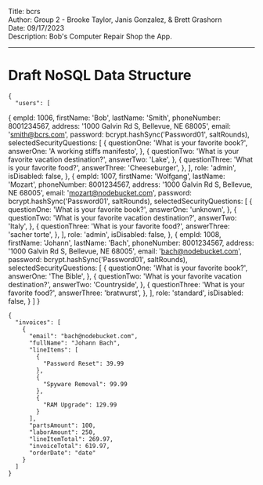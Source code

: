 Title: bcrs    
Author: Group 2 - Brooke Taylor, Janis Gonzalez, & Brett Grashorn  
Date: 09/17/2023  
Description: Bob's Computer Repair Shop the App.  

---

# Draft NoSQL Data Structure 

    {
      "users": [
{
        empId: 1006,
        firstName: 'Bob',
        lastName: 'Smith',
        phoneNumber: 8001234567,
        address: '1000 Galvin Rd S, Bellevue, NE 68005',
        email: 'smith@bcrs.com',
        password: bcrypt.hashSync('Password01', saltRounds),
        selectedSecurityQuestions: [
          {
            questionOne: 'What is your favorite book?',
            answerOne: 'A working stiffs manifesto',
          },
          {
            questionTwo: 'What is your favorite vacation destination?',
            answerTwo: 'Lake',
          },
          {
            questionThree: 'What is your favorite food?',
            answerThree: 'Cheeseburger',
          },
        ],
        role: 'admin',
        isDisabled: false,
      },
      {
        empId: 1007,
        firstName: 'Wolfgang',
        lastName: 'Mozart',
        phoneNumber: 8001234567,
        address: '1000 Galvin Rd S, Bellevue, NE 68005',
        email: 'mozart@nodebucket.com',
        password: bcrypt.hashSync('Password01', saltRounds),
        selectedSecurityQuestions: [
          {
            questionOne: 'What is your favorite book?',
            answerOne: 'unknown',
          },
          {
            questionTwo: 'What is your favorite vacation destination?',
            answerTwo: 'Italy',
          },
          {
            questionThree: 'What is your favorite food?',
            answerThree: 'sacher torte',
          },
        ],
        role: 'admin',
        isDisabled: false,
      },
      {
        empId: 1008,
        firstName: 'Johann',
        lastName: 'Bach',
        phoneNumber: 8001234567,
        address: '1000 Galvin Rd S, Bellevue, NE 68005',
        email: 'bach@nodebucket.com',
        password: bcrypt.hashSync('Password01', saltRounds),
        selectedSecurityQuestions: [
          {
            questionOne: 'What is your favorite book?',
            answerOne: 'The Bible',
          },
          {
            questionTwo: 'What is your favorite vacation destination?',
            answerTwo: 'Countryside',
          },
          {
            questionThree: 'What is your favorite food?',
            answerThree: 'bratwurst',
          },
        ],
        role: 'standard',
        isDisabled: false,
      }
      ]
    }





    {
      "invoices": [
        {
          "email": "bach@nodebucket.com",
          "fullName": "Johann Bach",
          "lineItems": [
            {
              "Password Reset": 39.99
            },
            {
              "Spyware Removal": 99.99
            },
            {
              "RAM Upgrade": 129.99
            }
          ],
          "partsAmount": 100,
          "laborAmount": 250,
          "lineItemTotal": 269.97,
          "invoiceTotal": 619.97,
          "orderDate": "date"
        }
      ]
    }



